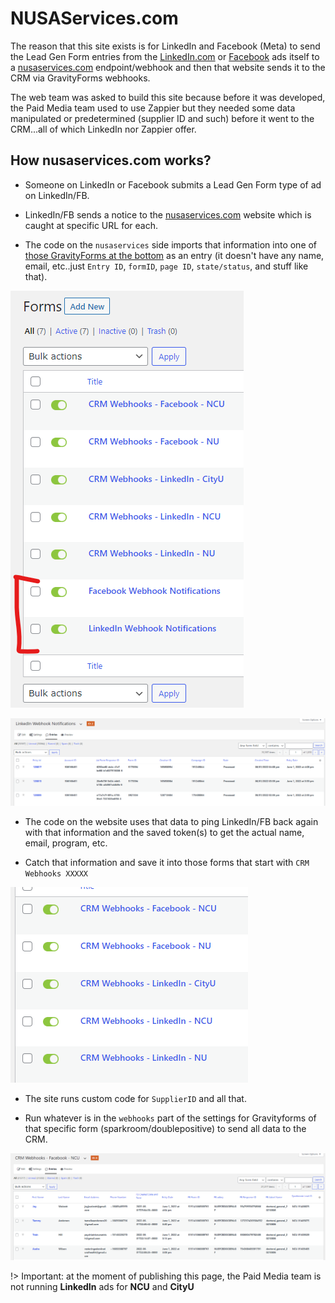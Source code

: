 # NUSAServices.com

The reason that this site exists is for LinkedIn and Facebook (Meta) to send the Lead Gen Form entries from the [LinkedIn.com](http://linkedin.com/) or [Facebook](https://www.facebook.com/) ads itself to a [nusaservices.com](http://nusaservices.com/) endpoint/webhook and then that website sends it to the CRM via GravityForms webhooks.

The web team was asked to build this site because before it was developed, the Paid Media team used to use Zappier but they needed some data manipulated or predetermined (supplier ID and such) before it went to the CRM...all of which LinkedIn nor Zappier offer.

## How nusaservices.com works?
- Someone on LinkedIn or Facebook submits a Lead Gen Form type of ad on LinkedIn/FB.

- LinkedIn/FB sends a notice to the [nusaservices.com](http://nusaservices.com/) website which is caught at specific URL for each.

- The code on the `nusaservices` side imports that information into one of [those GravityForms at the bottom](https://www.nusaservices.com/wp-admin/admin.php?page=gf_edit_forms) as an entry (it doesn't have any name, email, etc..just `Entry ID`, `formID`, `page ID`, `state/status`, and stuff like that).

![NUSAServices.com](../_images/nusaservices/nusaservices-01.png)

![NUSAServices.com](../_images/nusaservices/nusaservices-02.png)

- The code on the website uses that data to ping LinkedIn/FB back again with that information and the saved token(s) to get the actual name, email, program, etc.

- Catch that information and save it into those forms that start with `CRM Webhooks XXXXX`

![NUSAServices.com](../_images/nusaservices/nusaservices-03.png)

- The site runs custom code for `SupplierID` and all that.

- Run whatever is in the `webhooks` part of the settings for Gravityforms of that specific form (sparkroom/doublepositive) to send all data to the CRM.

![NUSAServices.com](../_images/nusaservices/nusaservices-04.png)

!> Important: at the moment of publishing this page, the Paid Media team is not running **LinkedIn** ads for **NCU** and **CityU**
